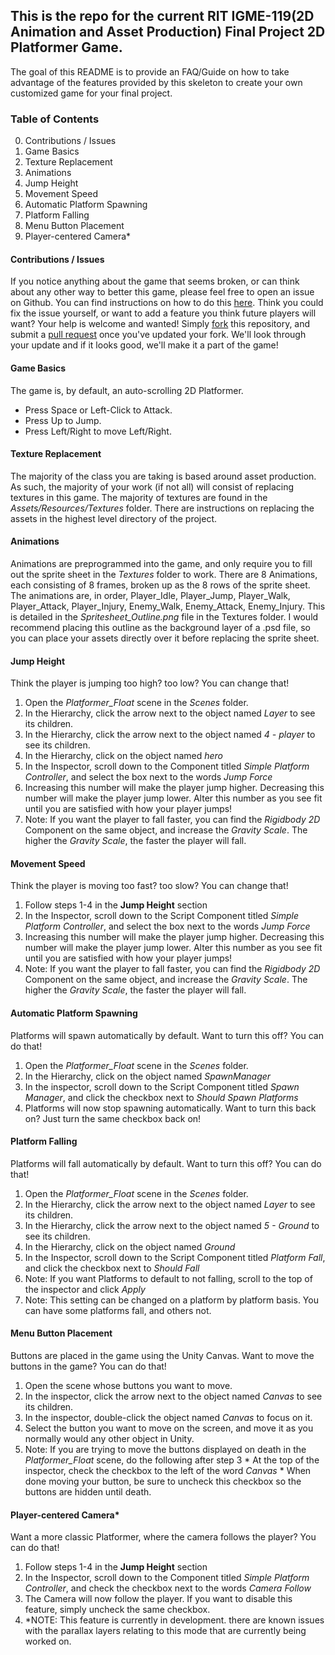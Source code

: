## This is the repo for the current RIT IGME-119(2D Animation and Asset Production) Final Project 2D Platformer Game.

 The goal of this README is to provide an FAQ/Guide on how to take advantage of the features provided by this skeleton to create your own customized game for your final project.

### Table of Contents
  0. Contributions / Issues
  1. Game Basics
  2. Texture Replacement
  3. Animations
  4. Jump Height
  5. Movement Speed
  6. Automatic Platform Spawning
  7. Platform Falling
  8. Menu Button Placement
  9. Player-centered Camera*

#### Contributions / Issues
  If you notice anything about the game that seems broken, or can think about any other way to better this game, please feel free to open an issue on Github. You can find instructions on how to do this [here](https://help.github.com/articles/creating-an-issue/). Think you could fix the issue yourself, or want to add a feature you think future players will want? Your help is welcome and wanted! Simply [fork](https://help.github.com/articles/fork-a-repo/) this repository, and submit a [pull request](https://help.github.com/articles/creating-a-pull-request-from-a-fork/) once you've updated your fork. We'll look through your update and if it looks good, we'll make it a part of the game!

#### Game Basics
  The game is, by default, an auto-scrolling 2D Platformer.
  * Press Space or Left-Click to Attack.
  * Press Up to Jump.
  * Press Left/Right to move Left/Right.

#### Texture Replacement
  The majority of the class you are taking is based around asset production. As such, the majority of your work (if not all) will consist of replacing textures in this game. The majority of textures are found in the *Assets/Resources/Textures* folder. There are instructions on replacing the assets in the highest level directory of the project.

#### Animations
  Animations are preprogrammed into the game, and only require you to fill out the sprite sheet in the *Textures* folder to work. There are 8 Animations, each consisting of 8 frames, broken up as the 8 rows of the sprite sheet. The animations are, in order, Player_Idle, Player_Jump, Player_Walk, Player_Attack, Player_Injury, Enemy_Walk, Enemy_Attack, Enemy_Injury. This is detailed in the *Spritesheet_Outline.png* file in the Textures folder. I would recommend placing this outline as the background layer of a .psd file, so you can place your assets directly over it before replacing the sprite sheet.

#### Jump Height
  Think the player is jumping too high? too low? You can change that!
  1. Open the *Platformer_Float* scene in the *Scenes* folder.
  2. In the Hierarchy, click the arrow next to the object named *Layer* to see its children.
  3. In the Hierarchy, click the arrow next to the object named *4 - player* to see its children.
  4. In the Hierarchy, click on the object named *hero*
  5. In the Inspector, scroll down to the Component titled *Simple Platform Controller*, and select the box next to the words *Jump Force*
  6. Increasing this number will make the player jump higher. Decreasing this number will make the player jump lower. Alter this number as you see fit until you are satisfied with how your player jumps!
  7. Note: If you want the player to fall faster, you can find the *Rigidbody 2D* Component on the same object, and increase the *Gravity Scale*. The higher the *Gravity Scale*, the faster the player will fall.

#### Movement Speed
  Think the player is moving too fast? too slow? You can change that!
  1. Follow steps 1-4 in the __Jump Height__ section
  5. In the Inspector, scroll down to the Script Component titled *Simple Platform Controller*, and select the box next to the words *Jump Force*
  6. Increasing this number will make the player jump higher. Decreasing this number will make the player jump lower. Alter this number as you see fit until you are satisfied with how your player jumps!
  7. Note: If you want the player to fall faster, you can find the *Rigidbody 2D* Component on the same object, and increase the *Gravity Scale*. The higher the *Gravity Scale*, the faster the player will fall.

#### Automatic Platform Spawning
  Platforms will spawn automatically by default. Want to turn this off? You can do that!
  1. Open the *Platformer_Float* scene in the *Scenes* folder.
  2. In the Hierarchy, click on the object named *SpawnManager*
  3. In the inspector, scroll down to the Script Component titled *Spawn Manager*, and click the checkbox next to *Should Spawn Platforms*
  4. Platforms will now stop spawning automatically. Want to turn this back on? Just turn the same checkbox back on!

#### Platform Falling
  Platforms will fall automatically by default. Want to turn this off? You can do that!
  1. Open the *Platformer_Float* scene in the *Scenes* folder.
  2. In the Hierarchy, click the arrow next to the object named *Layer* to see its children.
  3. In the Hierarchy, click the arrow next to the object named *5 - Ground* to see its children.
  4. In the Hierarchy, click on the object named *Ground*
  5. In the Inspector, scroll down to the Script Component titled *Platform Fall*, and click the checkbox next to  *Should Fall*
  6. Note: If you want Platforms to default to not falling, scroll to the top of the inspector and click *Apply*
  7. Note: This setting can be changed on a platform by platform basis. You can have some platforms fall, and others not.

#### Menu Button Placement
  Buttons are placed in the game using the Unity Canvas. Want to move the buttons in the game? You can do that!
  1. Open the scene whose buttons you want to move.
  2. In the inspector, click the arrow next to the object named *Canvas* to see its children.
  3. In the inspector, double-click the object named *Canvas* to focus on it.
  4. Select the button you want to move on the screen, and move it as you normally would any other object in Unity.
  5. Note: If you are trying to move the buttons displayed on death in the *Platformer_Float* scene, do the following after step 3
    * At the top of the inspector, check the checkbox to the left of the word *Canvas*
    * When done moving your button, be sure to uncheck this checkbox so the buttons are hidden until death.

#### Player-centered Camera*
  Want a more classic Platformer, where the camera follows the player? You can do that!
  1. Follow steps 1-4 in the __Jump Height__ section
  2. In the Inspector, scroll down to the Component titled *Simple Platform Controller*, and check the checkbox next to the words *Camera Follow*
  3. The Camera will now follow the player. If you want to disable this feature, simply uncheck the same checkbox.
  4. *NOTE: This feature is currently in development. there are known issues with the parallax layers relating to this mode that are currently being worked on.
